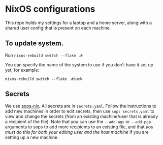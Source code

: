 # NixOS configurations

This repo holds my settings for a laptop and a home server, along with a shared user config that is present on each machine.

## To update system.

Run `nixos-rebuild switch --flake .#`

You can specify the name of the system to use if you don't have it set up yet, for example:

```
nixos-rebuild switch --flake .#buck
```

## Secrets

We use [sops-nix](https://github.com/Mic92/sops-nix). All secrets are in `secrets.yaml`. Follow the instructions to add new machines in order to edit secrets, then use `sops secrets.yaml` to view and change the secrets (from an existing machine/user that is already a recipient of the file). Note that you can use the `--add-age` or `--add-pgp` arguments to sops to add more recipients to an existing file, and that _you must do this for both your editing user and the host machine_ if you are setting up a new machine.
